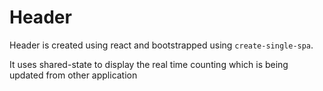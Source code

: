 # Header

Header is created using react and bootstrapped using `create-single-spa`.

It uses shared-state to display the real time counting which is being updated from other application
